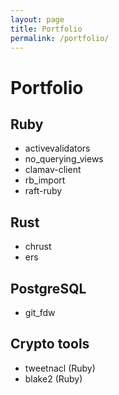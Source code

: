 ```yaml
---
layout: page
title: Portfolio
permalink: /portfolio/
---
```


# Portfolio

## Ruby

<ul>
  <li>activevalidators</li>
  <li>no_querying_views</li>
  <li>clamav-client</li>
  <li>rb_import</li>
  <li>raft-ruby</li>
</ul>

## Rust

<ul>
  <li>chrust</li>
  <li>ers</li>
</ul>

## PostgreSQL

<ul>
  <li>git_fdw</li>
</ul>

## Crypto tools

<ul>
  <li>tweetnacl (Ruby)</li>
  <li>blake2 (Ruby)</li>
</ul>
